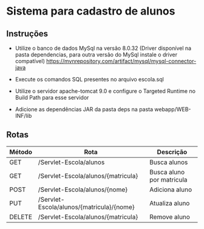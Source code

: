 # Sistema para cadastro de alunos

## Instruções

- Utilize o banco de dados MySql na versão 8.0.32 (Driver disponível na pasta dependencias, para outra versão do MySql instale o driver compatível)
<https://mvnrepository.com/artifact/mysql/mysql-connector-java>

- Execute os comandos SQL presentes no arquivo escola.sql

- Utilize o servidor apache-tomcat 9.0 e configure o Targeted Runtime no Build Path para esse servidor

- Adicione as dependências JAR da pasta deps na pasta webapp/WEB-INF/lib

## Rotas

Método | Rota | Descrição
-------|------|----------
GET | /Servlet-Escola/alunos | Busca alunos
GET | /Servlet-Escola/alunos/{matricula} | Busca aluno por matricula
POST | /Servlet-Escola/alunos/{nome} | Adiciona aluno
PUT | /Servlet-Escola/alunos/{matricula}/{nome} | Atualiza aluno
DELETE | /Servlet-Escola/alunos/{matricula} | Remove aluno

